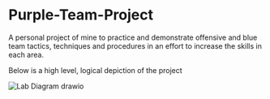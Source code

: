 # Purple-Team-Project
A personal project of mine to practice and demonstrate offensive and blue team tactics, techniques and procedures in an effort to increase the skills in each area.

Below is a high level, logical depiction of the project

![Lab Diagram drawio](https://user-images.githubusercontent.com/95729902/225469017-1cec61ac-95b9-41e9-bf42-589821faa7f3.png)
